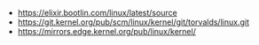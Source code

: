 - https://elixir.bootlin.com/linux/latest/source
- https://git.kernel.org/pub/scm/linux/kernel/git/torvalds/linux.git
- https://mirrors.edge.kernel.org/pub/linux/kernel/
